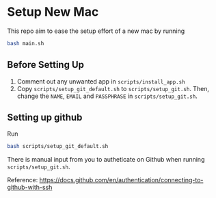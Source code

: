 # Setup New Mac

This repo aim to ease the setup effort of a new mac by running

~~~sh
bash main.sh
~~~


## Before Setting Up

1. Comment out any unwanted app in `scripts/install_app.sh`
2. Copy `scripts/setup_git_default.sh` to `scripts/setup_git.sh`. Then, change the `NAME`, `EMAIL` and `PASSPHRASE` in `scripts/setup_git.sh`.


## Setting up github

Run
~~~sh
bash scripts/setup_git_default.sh
~~~

There is manual input from you to autheticate on Github when running `scripts/setup_git.sh`.

Reference: https://docs.github.com/en/authentication/connecting-to-github-with-ssh
